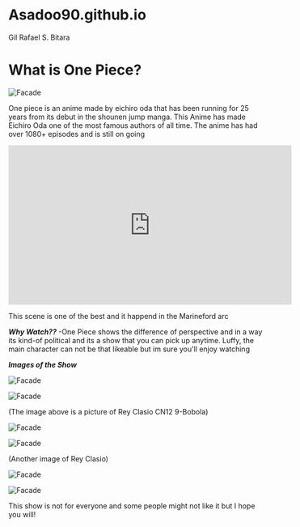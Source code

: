 # Asadoo90.github.io
Gil Rafael S. Bitara


# What is One Piece?


![Facade](https://www.dexerto.com/cdn-cgi/image/width=3840,quality=75,format=auto/https://editors.dexerto.com/wp-content/uploads/2023/10/23/one-piece-straw-hat-pirates.jpeg)

One piece is an anime made by eichiro oda that has been running for 25 years from its debut in the shounen jump manga. This Anime has made Eichiro Oda one of the most famous authors of all time. The anime has had over 1080+ episodes and is still on going

<iframe width="560" height="315" src="https://www.youtube.com/embed/hTIMbpxlfsI?si=7CuLqF8YVXP0-Lsu" title="YouTube video player" frameborder="0" allow="accelerometer; autoplay; clipboard-write; encrypted-media; gyroscope; picture-in-picture; web-share" allowfullscreen></iframe>


This scene is one of the best and it happend in the Marineford arc

***Why Watch??***
-One Piece shows the difference of perspective and in a way its kind-of political and its a show that you can pick up anytime. Luffy, the main character can not be that likeable but im sure
you'll enjoy watching

***Images of the Show***

![Facade](https://preview.redd.it/9o78gdvp4qq81.jpg?width=480&format=pjpg&auto=webp&s=68a63dc7227f3e0c4792d938f003db565f04456a)

![Facade](https://preview.redd.it/qqrj8tit4qq81.jpg?width=953&format=pjpg&auto=webp&s=582e3712054c18e34634bdb15b427775223eb1c5)

(The image above is a picture of Rey Clasio CN12 9-Bobola)

![Facade](https://encrypted-tbn0.gstatic.com/images?q=tbn:ANd9GcTHdHTf06ha_RoRpU11hFe8qPpyGFqHtC3qAw&usqp=CAU)

![Facade](https://encrypted-tbn0.gstatic.com/images?q=tbn:ANd9GcQXroTl1OJIZ0BZMMlELRbHRU6h-BZo5hm1sw&usqp=CAU)

(Another image of Rey Clasio)

![Facade](https://theadultswimsquad.files.wordpress.com/2016/09/ep-361-5.jpg?w=636&h=386)

![Facade](https://i.pinimg.com/originals/73/d7/fc/73d7fcf37ca0479b39e68bc20bf7163a.png)


This show is not for everyone and some people might not like it but I hope you will!
